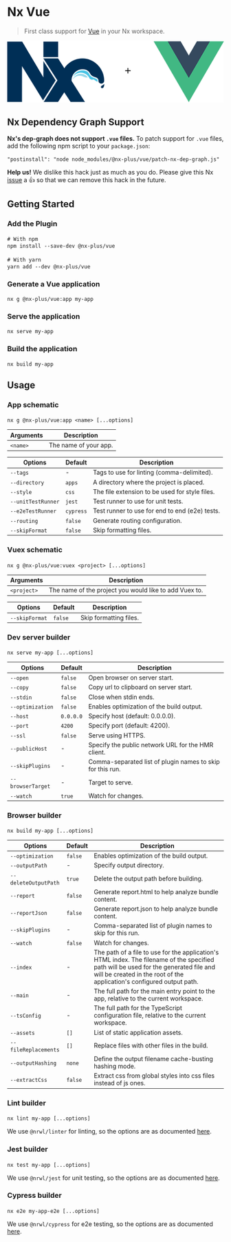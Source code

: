 # Nx Vue

> First class support for [Vue](https://vuejs.org/) in your Nx workspace.

<div align="center">
  <img src="https://raw.githubusercontent.com/ZachJW34/nx-plus/master/libs/vue/nx-plus-vue.png">
</div>

## Nx Dependency Graph Support

**Nx's dep-graph does not support `.vue` files.** To patch support for `.vue` files, add the following npm script to your `package.json`:

```
"postinstall": "node node_modules/@nx-plus/vue/patch-nx-dep-graph.js"
```

**Help us!** We dislike this hack just as much as you do. Please give this Nx [issue](https://github.com/nrwl/nx/issues/2960) a 👍 so that we can remove this hack in the future.

## Getting Started

### Add the Plugin

```
# With npm
npm install --save-dev @nx-plus/vue

# With yarn
yarn add --dev @nx-plus/vue
```

### Generate a Vue application

```
nx g @nx-plus/vue:app my-app
```

### Serve the application

```
nx serve my-app
```

### Build the application

```
nx build my-app
```

## Usage

### App schematic

`nx g @nx-plus/vue:app <name> [...options]`

| Arguments | Description           |
| --------- | --------------------- |
| `<name>`  | The name of your app. |

| Options            | Default   | Description                                    |
| ------------------ | --------- | ---------------------------------------------- |
| `--tags`           | -         | Tags to use for linting (comma-delimited).     |
| `--directory`      | `apps`    | A directory where the project is placed.       |
| `--style`          | `css`     | The file extension to be used for style files. |
| `--unitTestRunner` | `jest`    | Test runner to use for unit tests.             |
| `--e2eTestRunner`  | `cypress` | Test runner to use for end to end (e2e) tests. |
| `--routing`        | `false`   | Generate routing configuration.                |
| `--skipFormat`     | `false`   | Skip formatting files.                         |

### Vuex schematic

`nx g @nx-plus/vue:vuex <project> [...options]`

| Arguments   | Description                                            |
| ----------- | ------------------------------------------------------ |
| `<project>` | The name of the project you would like to add Vuex to. |

| Options        | Default | Description            |
| -------------- | ------- | ---------------------- |
| `--skipFormat` | `false` | Skip formatting files. |

### Dev server builder

`nx serve my-app [...options]`

| Options           | Default   | Description                                                |
| ----------------- | --------- | ---------------------------------------------------------- |
| `--open`          | `false`   | Open browser on server start.                              |
| `--copy`          | `false`   | Copy url to clipboard on server start.                     |
| `--stdin`         | `false`   | Close when stdin ends.                                     |
| `--optimization`  | `false`   | Enables optimization of the build output.                  |
| `--host`          | `0.0.0.0` | Specify host (default: 0.0.0.0).                           |
| `--port`          | `4200`    | Specify port (default: 4200).                              |
| `--ssl`           | `false`   | Serve using HTTPS.                                         |
| `--publicHost`    | -         | Specify the public network URL for the HMR client.         |
| `--skipPlugins`   | -         | Comma-separated list of plugin names to skip for this run. |
| `--browserTarget` | -         | Target to serve.                                           |
| `--watch`         | `true`    | Watch for changes.                                         |

### Browser builder

`nx build my-app [...options]`

| Options              | Default | Description                                                                                                                                                                                                     |
| -------------------- | ------- | --------------------------------------------------------------------------------------------------------------------------------------------------------------------------------------------------------------- |
| `--optimization`     | `false` | Enables optimization of the build output.                                                                                                                                                                       |
| `--outputPath`       | -       | Specify output directory.                                                                                                                                                                                       |
| `--deleteOutputPath` | `true`  | Delete the output path before building.                                                                                                                                                                         |
| `--report`           | `false` | Generate report.html to help analyze bundle content.                                                                                                                                                            |
| `--reportJson`       | `false` | Generate report.json to help analyze bundle content.                                                                                                                                                            |
| `--skipPlugins`      | -       | Comma-separated list of plugin names to skip for this run.                                                                                                                                                      |
| `--watch`            | `false` | Watch for changes.                                                                                                                                                                                              |
| `--index`            | -       | The path of a file to use for the application's HTML index. The filename of the specified path will be used for the generated file and will be created in the root of the application's configured output path. |
| `--main`             | -       | The full path for the main entry point to the app, relative to the current workspace.                                                                                                                           |
| `--tsConfig`         | -       | The full path for the TypeScript configuration file, relative to the current workspace.                                                                                                                         |
| `--assets`           | `[]`    | List of static application assets.                                                                                                                                                                              |
| `--fileReplacements` | `[]`    | Replace files with other files in the build.                                                                                                                                                                    |
| `--outputHashing`    | `none`  | Define the output filename cache-busting hashing mode.                                                                                                                                                          |
| `--extractCss`       | `false` | Extract css from global styles into css files instead of js ones.                                                                                                                                               |

### Lint builder

`nx lint my-app [...options]`

We use `@nrwl/linter` for linting, so the options are as documented [here](https://github.com/nrwl/nx/blob/master/docs/angular/api-linter/builders/lint.md#lint).

### Jest builder

`nx test my-app [...options]`

We use `@nrwl/jest` for unit testing, so the options are as documented [here](https://github.com/nrwl/nx/blob/master/docs/angular/api-jest/builders/jest.md#jest).

### Cypress builder

`nx e2e my-app-e2e [...options]`

We use `@nrwl/cypress` for e2e testing, so the options are as documented [here](https://github.com/nrwl/nx/blob/master/docs/angular/api-cypress/builders/cypress.md#cypress).
